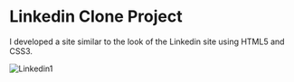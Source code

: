 ﻿# Linkedin Clone Project

I developed a site similar to the look of the Linkedin site using HTML5 and CSS3.

![Linkedin1](https://github.com/erhantapanyigit/Linkedin-Clone-Project/assets/132780710/e35f43b9-0fac-4724-bd72-125ea8c84b00)
